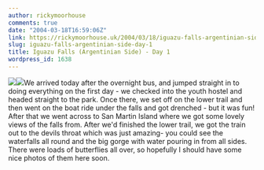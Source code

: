 ```yaml
---
author: rickymoorhouse
comments: true
date: "2004-03-18T16:59:06Z"
link: https://rickymoorhouse.uk/2004/03/18/iguazu-falls-argentinian-side-day-1/
slug: iguazu-falls-argentinian-side-day-1
title: Iguazu Falls (Argentinian Side) - Day 1
wordpress_id: 1638
---
```


![](/resize.asp?width=200&path=/ricky/blogfiles/falls2.jpg)![](/resize.asp?width=200&path=/ricky/blogfiles/us-falls.jpg)We arrived today after the overnight bus, and jumped straight in to doing everything on the first day - we checked into the youth hostel and headed straight to the park. Once there, we set off on the lower trail and then went on the boat ride under the falls and got drenched - but it was fun! After that we went across to San Martin Island where we got some lovely views of the falls from. After we'd finished the lower trail, we got the train out to the devils throat which was just amazing- you could see the waterfalls all round and the big gorge with water pouring in from all sides. There were loads of butterflies all over, so hopefully I should have some nice photos of them here soon.
